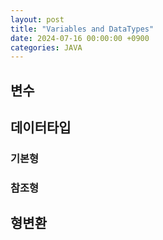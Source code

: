 ```yaml
---
layout: post
title: "Variables and DataTypes"
date: 2024-07-16 00:00:00 +0900
categories: JAVA
---
```


## 변수

## 데이터타입

### 기본형

### 참조형

## 형변환
